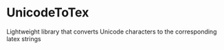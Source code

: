# UnicodeToTex
Lightweight library that converts Unicode characters to the corresponding latex strings
